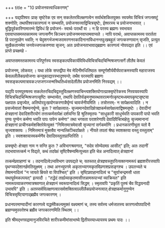 +++
title = "10 प्रयोजनवत्त्वाधिकरणम्"

+++
यद्यपीश्वरः प्राक् सृष्टेरेक एव सन् सकलेतरविलक्षणत्वेन सर्वार्थशकितयुक्तः स्वयमेव विचित्रं जगत्स्रष्टुं शक्नोति; तथापीश्वरकारणत्वं न सम्भवति, प्रयोजनवत्त्वाद्विचित्रसृष्टेः, ईश्वरस्य च प्रयोजनाभावात् । बुद्धिपूर्वकारिणामारम्भे द्विविधं हि प्रयोजनं- स्वार्थः परार्थो वा । न हि परस्य ब्रह्मणः स्वभावत एवावाप्तसमस्तकामस्य जगत्सर्गेण किञ्चन प्रयोजनमनवाप्तमवाप्यते । नापि परार्थः, अवाप्तकामस्य परार्तता हि परानुग्रहेण भवति; न चेदृशगर्भजन्मजरामरणनरकादिनानाविधानन्तदुःखबहुलं जगत्करुणावान् सृजति, प्रत्युत सुखैकतानमेव जनयेज्जगत्करुणया सृजन्; अतः प्रयोजनताभावाद्ब्रह्मणः कारणत्वं नोपपद्यत इति ।। एवं प्राप्ते प्रचक्ष्महे -

अवाप्तसमस्तकामस्य परिपूर्णस्य स्वसङ्कल्पविकार्यविविधविचित्रचिदचिन्मिश्रजगत्सर्गे लीलैव केवलं

प्रयोजनम्, लोकवत् । यथा लोके सप्तद्वीपा मेव मेदिनीमधितिष्ठतः सम्पूर्णशौर्यवीर्यपराक्रमस्यापि महाराजस्य केवललीलैकप्रयोजनाः कन्तुकाद्यारस्भादृश्यन्ते; तथैव परस्यापि ब्रह्मणः स्वसङ्कल्पमात्रावक२प्तजगज्जन्मस्थितिध्वंसादेर्लीलैव प्रयोजनमिति निरवद्यम् ।।

यद्यपि परमपुरुषस्य सकलेतरचिदचिद्वस्तुविलक्षणस्याचिन्त्यशक्तियोगात्प्राक्सृष्टेरेकस्य निरवयवस्यापि विचित्रचिदचिन्मिश्रजगत्सृष्टिः सम्भाव्येत, तथापि देवतिर्यङ्मनुष्यस्थावरात्मनोत्कृष्टमध्यमापकृष्टसृष्टया पक्षपातः प्रसृज्येत, अतिघोरदुःखयोगकरणान्नैर्घृण्यं चावर्जनीयमिति । तत्रोत्तरम्- न सापेक्षत्वादिति । न प्रसज्येयातां वैषम्यनर्घृण्ये, कुतः ? सापेक्षत्वात्- सृज्यमानदेवादिक्षेत्रज्ञकर्मसापेक्षत्वाद्विषमसृष्टेः । देवादीनां क्षेत्रज्ञानां देवादिशरीरयोगं तत्तत्कर्मसापेक्षं दर्शयन्ति हि श्रुतिस्मृतयः "साधुकारी साधुर्भवति पापकारी पापो भवति पुण्यः पुण्येन कर्मणा भवति पापः पापेन कर्मणा" तथा भगवता पराशरेणापि देवादिवैचित्र्यहेतुः सृज्यमानानां क्षेत्रज्ञानां प्राचीनकर्मशक्तिरेवेत्युक्तं "निमित्तमात्रमेवासौ सृज्यानां सर्गकर्माणि । प्रधानकारणीभूता यतो वै सृज्यशक्तयः । निमित्तमात्रं मुक्तवैव नान्यत्किञ्चिदपेक्षते । नीयते तपतां श्रेष्ठ स्वशक्तया वस्तु वस्तुताम्" इति । स्वशक्तयास्वकर्मणैव देवादिवस्तुताप्राप्तिरिति ।

प्राक्सृष्टेः क्षेत्रज्ञा नाम न सन्ति कुतः ? अविभागश्रवणात्, "सदेव सोम्येदमग्र आसीत्" इति; अतः तदानीं तदभावात्तत्कर्म न विद्यते, कथं तदपेक्षं सृष्टिवैषम्यमित्युच्यत इति चेन्न अनादित्वात् क्षेत्रज्ञानां

तत्कर्मप्रवाहाणां च । तदनादित्वेऽप्यविभाग उपपद्यते च; यतस्तत् क्षेत्रज्ञवस्तुपरित्यक्तनामरूपं ब्रह्मशरीरत्तयापि पृथग्व्यपदेशानर्हमतिसूक्ष्मम् । तथा अनभ्युपगमे अकृताभ्यागमकृतविप्रणाशप्रसङ्गश्च । उपलभ्यते च तेषामनादित्वं "न जायते म्रियते वा विपश्चित्" इति । सृष्टिप्रवाहानादित्वं च "सूर्याचन्द्रमसौ धाता यथापूर्वमकल्पयत्" इत्यादौ । "तद्धेदं तार्ह्यव्याकृतमासीत्तन्नामरूपाभ्यां व्याक्रियत" इति नामरूपव्याकरणमात्रश्रवणात् क्षेत्रज्ञानं स्वरूपानादित्वं सिद्धम् । स्मृतावपि "प्रकृतिं पुरुषं चैव विद्धयनादी उभावपि" इति । अतस्सर्वविलक्षणत्वात्सर्वशक्तित्वाल्लीलैकप्रयोजनत्वात् क्षेत्रज्ञकर्मानुगुण्येन विचित्रसृष्टियागाद्ब्रह्मैव जगत्कारणम् ।

प्रधानपरमाण्वादीनां कारणत्वे यद्धर्मवैकल्यमुक्तं वक्ष्यमाणं च, तस्य सर्वस्य धर्मजातस्य कारणत्वोपपादिनो ब्रह्मण्यमुपपत्तेश्च ब्रह्मैव जगत्कारणमिति स्थितम् ।।

इति श्रीमद्भगवद्रामानुजविरचिते शारीरकमीमांसाभाष्ये द्वितीयस्याध्यायस्य प्रथमः पादः ।।